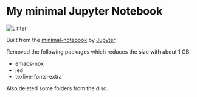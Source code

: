 # My minimal Jupyter Notebook

![Linter](https://github.com/reuteras/container-notebook/workflows/Linter/badge.svg)

Built from the [minimal-notebook](https://github.com/jupyter/docker-stacks/tree/master/minimal-notebook) by [Jupyter](https://jupyter.org/).

Removed the following packages which reduces the size with about 1 GB.

* emacs-nox
* jed
* texlive-fonts-extra

Also deleted some folders from the disc.
